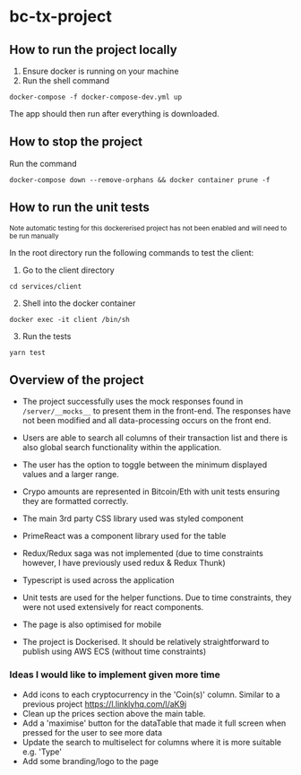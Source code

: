 # bc-tx-project

## How to run the project locally
1) Ensure docker is running on your machine
2) Run the shell command 
```shell
docker-compose -f docker-compose-dev.yml up
```
The app should then run after everything is downloaded. 

## How to stop the project
Run the command
```shell
docker-compose down --remove-orphans && docker container prune -f
```


## How to run the unit tests
<sup>Note automatic testing for this dockererised project has not been enabled and will need to be run manually</sup>

In the root directory run the following commands to test the client:
1) Go to the client directory
```shell
cd services/client        
```
2) Shell into the docker container
```shell
docker exec -it client /bin/sh
```
3) Run the tests
```shell
yarn test  
```

## Overview of the project
- The project successfully uses the mock responses  found in `/server/__mocks__` to present them in the front-end. The responses have not been modified and all data-processing occurs on the front end.
- Users are able to search all columns of their transaction list and there is also global search functionality within the application.
- The user has the option to toggle between the minimum displayed values and a larger range.
- Crypo amounts are represented in Bitcoin/Eth with unit tests ensuring they are formatted correctly.
- The main 3rd party CSS library used was styled component
- PrimeReact was a component library used for the table

- Redux/Redux saga was not implemented (due to time constraints however, I have previously used redux & Redux Thunk)
- Typescript is used across the application
- Unit tests are used for the helper functions. Due to time constraints, they were not used extensively for react components.
- The page is also optimised for mobile
- The project is Dockerised. It should be relatively straightforward to publish using AWS ECS (without time constraints)

### Ideas I would like to implement given more time
- Add icons to each cryptocurrency in the 'Coin(s)' column. Similar to a previous project https://l.linklyhq.com/l/aK9j
- Clean up the prices section above the main table. 
- Add a 'maximise' button for the dataTable that made it full screen when pressed for the user to see more data
- Update the search to multiselect for columns where it is more suitable e.g. 'Type'
- Add some branding/logo to the page
